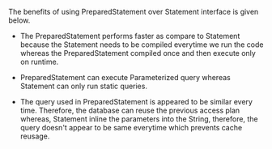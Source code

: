 The benefits of using PreparedStatement over Statement interface is
given below.

- The PreparedStatement performs faster as compare to Statement
  because the Statement needs to be compiled everytime we run the code
  whereas the PreparedStatement compiled once and then execute only on
  runtime.

- PreparedStatement can execute Parameterized query whereas Statement
  can only run static queries.

- The query used in PreparedStatement is appeared to be similar every
  time. Therefore, the database can reuse the previous access plan
  whereas, Statement inline the parameters into the String, therefore,
  the query doesn't appear to be same everytime which prevents cache
  reusage.